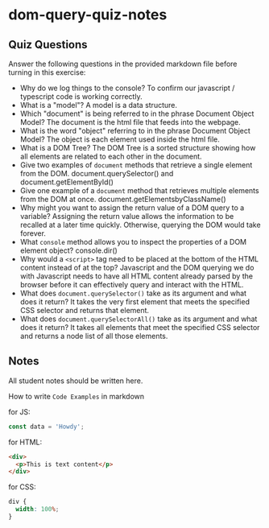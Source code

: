 # dom-query-quiz-notes

## Quiz Questions

Answer the following questions in the provided markdown file before turning in this exercise:

- Why do we log things to the console?
  To confirm our javascript / typescript code is working correctly.
- What is a "model"?
  A model is a data structure.
- Which "document" is being referred to in the phrase Document Object Model?
  The document is the html file that feeds into the webpage.
- What is the word "object" referring to in the phrase Document Object Model?
  The object is each element used inside the html file.
- What is a DOM Tree?
  The DOM Tree is a sorted structure showing how all elements are related to each other in the document.
- Give two examples of `document` methods that retrieve a single element from the DOM.
  document.querySelector() and document.getElementById()
- Give one example of a `document` method that retrieves multiple elements from the DOM at once.
  document.getElementsbyClassName()
- Why might you want to assign the return value of a DOM query to a variable?
  Assigning the return value allows the information to be recalled at a later time quickly. Otherwise, querying the DOM would take forever.
- What `console` method allows you to inspect the properties of a DOM element object?
  console.dir()
- Why would a `<script>` tag need to be placed at the bottom of the HTML content instead of at the top?
  Javascript and the DOM querying we do with Javascript needs to have all HTML content already parsed by the browser before it can effectively query and interact with the HTML.
- What does `document.querySelector()` take as its argument and what does it return?
  It takes the very first element that meets the specified CSS selector and returns that element.
- What does `document.querySelectorAll()` take as its argument and what does it return?
  It takes all elements that meet the specified CSS selector and returns a node list of all those elements.

## Notes

All student notes should be written here.

How to write `Code Examples` in markdown

for JS:

```javascript
const data = 'Howdy';
```

for HTML:

```html
<div>
  <p>This is text content</p>
</div>
```

for CSS:

```css
div {
  width: 100%;
}
```

